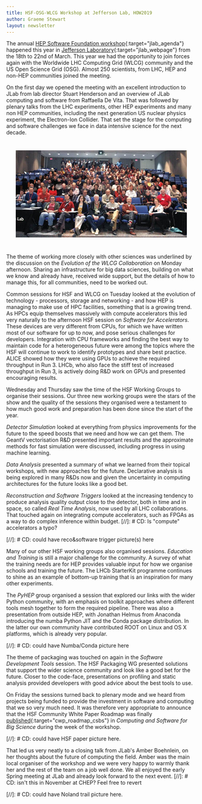 ```yaml
---
title: HSF-OSG-WLCG Workshop at Jefferson Lab, HOW2019
author: Graeme Stewart
layout: newsletter
---
```


The annual [HEP Software Foundation
workshop](https://indico.cern.ch/event/759388/){:target="jlab_agenda"} happened
this year in [Jefferson
Laboratory](https://www.jlab.org){:target="jlab_webpage"}  from the 18th to 22nd
of March. This year we had the opportunity to join forces again with the
Worldwide LHC Computing Grid (WLCG) community and the  US Open Science Grid
(OSG). Almost 250 scientists, from LHC, HEP and non-HEP communities joined the
meeting.

On the first day we opened the meeting with an excellent introduction to JLab
from lab director Stuart Henderson and an overview of JLab computing and
software from Raffaella De Vita. That was followed by plenary talks from the LHC
experiments, other HEP experiments and many non HEP communities, including the
next generation US nuclear physics experiment, the Electron-Ion Collider. That
set the stage for the computing and software challenges we face in data
intensive science for the next decade.

<div style="text-align:center; padding:25px"><img src ="/images/workshops/HOW2019_Group-01.jpg" alt="JLab Workshop Group Photo" /></div>

The theme of working more closely with other sciences was underlined by the
discussion on the *Evolution of the WLCG Collaboration* on Monday afternoon.
Sharing an infrastructure for big data sciences, building on what we know and
already have, received wide support, but the details of how to manage this, for
all communities, need to be worked out.

Common sessions for HSF and WLCG on Tuesday looked at the evolution of
technology - processors, storage and networking - and how HEP is managing to
make use of HPC facilities, something that is a growing trend. As HPCs equip
themselves massively with compute accelerators this led very naturally to the
afternoon HSF session on *Software for Accelerators*. These devices are very
different from CPUs, for which we have written most of our software for up to
now, and pose serious challenges for developers. Integration with CPU frameworks
and finding the best way to maintain code for a heterogeneous future were among
the topics where the HSF will continue to work to identify prototypes and share
best practice. ALICE showed how they were using GPUs to achieve the required
throughput in Run 3. LHCb, who also face the stiff test of increased throughput
in Run 3,  is actively doing R&D work on GPUs and presented encouraging results.

Wednesday and Thursday saw the time of the HSF Working Groups to organise
their sessions. Our three new working groups were the stars of the show and
the quality of the sessions they organised were a testament to how much
good work and preparation has been done since the start of the year.

*Detector Simulation* looked at everything from physics improvements for
the future to the speed boosts that we need and how we can get them. The
GeantV vectorisation R&D presented important results and the approximate
methods for fast simulation were discussed, including progress in using
machine learning.

*Data Analysis* presented a summary of what we learned from their topical
workshops, with new approaches for the future. Declarative analysis is
being explored in many R&Ds now and given the uncertainty in computing
architectures for the future looks like a good bet.

*Reconstruction and Software Triggers* looked at the increasing tendency to
produce analysis quality output close to the detector, both in time and in
space, so called *Real Time Analysis*, now used by all LHC collaborations.
That touched again on integrating compute accelerators, such as FPGAs as 
a way to do complex inference within budget.
[//]: # CD: Is "compute" accelerators a typo? 

[//]: # CD: could have reco&software trigger picture(s) here 

Many of our other HSF working groups also organised sessions. *Education and
Training* is still a major challenge for the community. A survey of what the
training needs are for HEP provides valuable input for how we organise
schools and training the future. The LHCb StarterKit programme continues to shine
as an example of bottom-up training that is an inspiration for many other
experiments.

The *PyHEP* group organised a session that explored our links with the
wider Python community, with an emphasis on toolkit approaches where
different tools mesh together to form the required pipeline. There was also
a presentation from outside HEP, with Jonathan Helmus from Anaconda introducing
the numba Python JIT and the Conda package distribution. In the latter
our own community have contributed ROOT on Linux and OS X platforms, which
is already very popular.

[//]: # CD: could have Numba/Conda picture here 

The theme of packaging was touched on again in the *Software Development
Tools* session. The HSF Packaging WG presented solutions that support the
wider science community and look like a good bet for the future. Closer to
the code-face, presentations on profiling and static analysis provided developers
with good advice about the best tools to use.

On Friday the sessions turned back to plenary mode and we heard from projects
being funded to provide the investment in software and computing that we so very
much need. It was therefore very appropriate to announce that the HSF Community
White Paper Roadmap was finally
[published](https://doi.org/10.1007/s41781-018-0018-8){:target="cwp_roadmap_csbs"}
in *Computing and Software for Big Science* during the week of the workshop.

[//]: # CD: could have HSF paper picture here.

That led us very neatly to a closing talk from JLab's Amber Boehnlein, on
her thoughts about the future of computing the field. Amber was the main
local organiser of the workshop and we were very happy to warmly thank
her and the rest of the team on a job well done. We all enjoyed the early
Spring meeting at JLab and already look forward to the next event.
[//]: # CD: isn't this in November at CHEP? Feel free to revert

[//]: # CD: could have Noland trail picture here.
